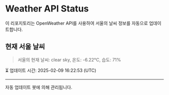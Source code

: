 
# Weather API Status

이 리포지토리는 OpenWeather API를 사용하여 서울의 날씨 정보를 자동으로 업데이트합니다.

## 현재 서울 날씨
> 서울의 현재 날씨: clear sky, 온도: -6.22°C, 습도: 71%

⏳ 업데이트 시간: 2025-02-09 16:22:53 (UTC)

---
자동 업데이트 봇에 의해 관리됩니다.
